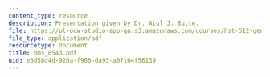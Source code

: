 ```yaml
---
content_type: resource
description: Presentation given by Dr. Atul J. Butte.
file: https://ol-ocw-studio-app-qa.s3.amazonaws.com/courses/hst-512-genomic-medicine-spring-2004/e3d58d4d920af966da93a07104f56139_hms_8543.pdf
file_type: application/pdf
resourcetype: Document
title: hms_8543.pdf
uid: e3d58d4d-920a-f966-da93-a07104f56139
---
```

